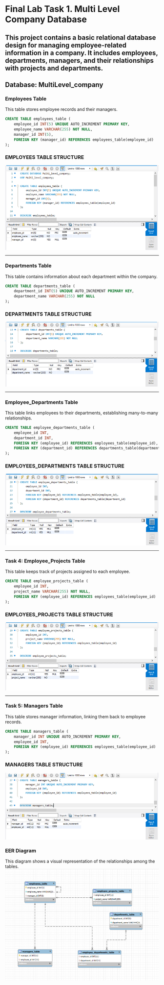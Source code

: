 # Final Lab Task 1. Multi Level Company Database 
This project contains a basic relational database design for managing employee-related information in a company.
It includes employees, departments, managers, and their relationships with projects and departments.
---

## Database: MultiLevel_company

### Employees Table

This table stores employee records and their managers.
```sql
CREATE TABLE employees_table (
    employee_id INT(5) UNIQUE AUTO_INCREMENT PRIMARY KEY,
    employee_name VARCHAR(255) NOT NULL,
    manager_id INT(5),
    FOREIGN KEY (manager_id) REFERENCES employees_table(employee_id)
);
```
### EMPLOYEES TABLE STRUCTURE

![sample Output](images/TASK1.2.PNG)

---

### Departments Table

This table contains information about each department within the company.
```sql
CREATE TABLE departments_table (
    department_id INT(5) UNIQUE AUTO_INCREMENT PRIMARY KEY,
    department_name VARCHAR(255) NOT NULL
);
```
### DEPARTMENTS TABLE STRUCTURE
![sample Output](images/TASK2.2.PNG)

---

### Employee_Departments Table

This table links employees to their departments, establishing many-to-many relationships.
```sql
CREATE TABLE employee_departments_table (
    employee_id INT,
    department_id INT,
    FOREIGN KEY (employee_id) REFERENCES employees_table(employee_id),
    FOREIGN KEY (department_id) REFERENCES departments_table(department_id)
);
```
### EMPLOYEES_DEPARTMENTS TABLE STRUCTURE
![sample Output](images/TASK3.2.PNG)

---

### Task 4: Employee_Projects Table
This table keeps track of projects assigned to each employee.
```sql
CREATE TABLE employee_projects_table (
    employee_id INT,
    project_name VARCHAR(255) NOT NULL,
    FOREIGN KEY (employee_id) REFERENCES employees_table(employee_id)
);
```
### EMPLOYEES_PROJECTS TABLE STRUCTURE
![sample Output](images/TASK4.2.PNG)

---

### Task 5: Managers Table
This table stores manager information, linking them back to employee records.
```sql
CREATE TABLE managers_table (
    manager_id INT UNIQUE AUTO_INCREMENT PRIMARY KEY,
    employee_id INT,
    FOREIGN KEY (employee_id) REFERENCES employees_table(employee_id)
);
```
### MANAGERS TABLE STRUCTURE
![sample Output](images/TASK5.2.PNG)

### EER Diagram
This diagram shows a visual representation of the relationships among the tables.
![sample Output](images/EER.2.PNG)
